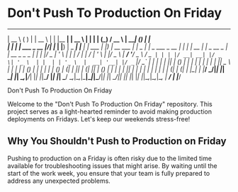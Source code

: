 # Don't Push To Production On Friday

  _____              _ _     _____           _       _______      _____               _            _   _                ____          ______    _     _             
 |  __ \            ( ) |   |  __ \         | |     |__   __|    |  __ \             | |          | | (_)              / __ \        |  ____|  (_)   | |            
 | |  | | ___  _ __ |/| |_  | |__) |   _ ___| |__      | | ___   | |__) | __ ___   __| |_   _  ___| |_ _  ___  _ __   | |  | |_ __   | |__ _ __ _  __| | __ _ _   _ 
 | |  | |/ _ \| '_ \  | __| |  ___/ | | / __| '_ \     | |/ _ \  |  ___/ '__/ _ \ / _` | | | |/ __| __| |/ _ \| '_ \  | |  | | '_ \  |  __| '__| |/ _` |/ _` | | | |
 | |__| | (_) | | | | | |_  | |   | |_| \__ \ | | |    | | (_) | | |   | | | (_) | (_| | |_| | (__| |_| | (_) | | | | | |__| | | | | | |  | |  | | (_| | (_| | |_| |
 |_____/ \___/|_| |_|  \__| |_|    \__,_|___/_| |_|    |_|\___/  |_|   |_|  \___/ \__,_|\__,_|\___|\__|_|\___/|_| |_|  \____/|_| |_| |_|  |_|  |_|\__,_|\__,_|\__, |
                                                                                                                                                               __/ |
                                                                                                                                                              |___/ 

Don't Push To Production On Friday

Welcome to the "Don't Push To Production On Friday" repository. This project serves as a light-hearted reminder to avoid making production deployments on Fridays. Let's keep our weekends stress-free!

## Why You Shouldn't Push to Production on Friday

Pushing to production on a Friday is often risky due to the limited time available for troubleshooting issues that might arise. By waiting until the start of the work week, you ensure that your team is fully prepared to address any unexpected problems.
